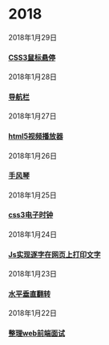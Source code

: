 # 2018
2018年1月29日
#### [CSS3鼠标悬停](https://mediumwave120.github.io/2018/web/2018/1/29.html)
2018年1月28日
#### [导航栏](https://mediumwave120.github.io/2018/web/2018/1/28.html)
2018年1月27日
#### [html5视频播放器](https://mediumwave120.github.io/2018/web/2018/1/27.html)
2018年1月26日
#### [手风琴](https://mediumwave120.github.io/2018/web/2018/1/26.html)
2018年1月25日
#### [css3电子时钟](https://mediumwave120.github.io/2018/web/2018/1/25.html)
2018年1月24日
#### [Js实现逐字在网页上打印文字](https://mediumwave120.github.io/2018/web/demo2.html)
2018年1月23日
#### [水平垂直翻转 ](https://mediumwave120.github.io/2018/web/)
2018年1月22日
#### [整理web前端面试](https://mediumwave120.github.io/2018/webFrontInterview/)
